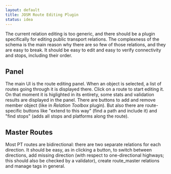 ```yaml
---
layout: default
title: JOSM Route Editing Plugin
status: idea
---
```


The current relation editing is too generic, and there should be a plugin specifically for editing public transport relations.
The complexness of the schema is the main reason why there are so few of those relations, and they are easy to break.
It should be easy to edit and easy to verify connectivity and stops, including their order.

## Panel

The main UI is the route editing panel. When an object is selected, a list of routes going through it is displayed there.
Click on a route to start editing it. On that moment it is higlighted in its entirety, some stats and validation results
are displayed in the panel. There are buttons to add and remove member object (like in *Relation Toolbox* plugin). But
also there are route-specific buttons like "extend to this way" (find a path and include it) and "find stops" (adds all
stops and platforms along the route).

## Master Routes

Most PT routes are bidirectional: there are two separate relations for each direction. It should be easy, as in clicking
a button, to switch between directions, add missing direction (with respect to one-directional highways; this should also
be checked by a validator), create route_master relations and manage tags in general.

